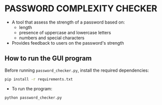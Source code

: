 # PASSWORD COMPLEXITY CHECKER
- A tool that assess the strength of a password based on:
    * length
    * presence of uppercase and lowercase letters
    * numbers and special characters
- Provides feedback to users on the password's strength


## How to run the GUI program
Before running ``password_checker.py``, install the required dependencies:

```sh
pip install -r requirements.txt
```

* To run the program:
```sh
python password_checker.py
```